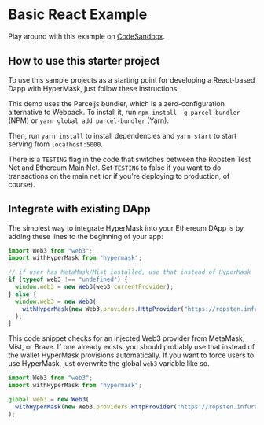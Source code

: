 # Basic React Example

Play around with this example on [CodeSandbox](https://codesandbox.io/s/450zxpzl4).

## How to use this starter project

To use this sample projects as a starting point for developing a React-based Dapp with HyperMask, just follow these instructions.

This demo uses the Parceljs bundler, which is a zero-configuration alternative to Webpack. To install it, run `npm install -g parcel-bundler` (NPM) or `yarn global add parcel-bundler` (Yarn).

Then, run `yarn install` to install dependencies and `yarn start` to start serving from `localhost:5000`.

There is a `TESTING` flag in the code that switches between the Ropsten Test Net and Ethereum Main Net. Set `TESTING` to false if you want to do transactions on the main net (or if you're deploying to production, of course).

## Integrate with existing DApp

The simplest way to integrate HyperMask into your Ethereum DApp is by adding these lines to the beginning of your app:

```javascript
import Web3 from "web3";
import withHyperMask from "hypermask";

// if user has MetaMask/Mist installed, use that instead of HyperMask
if (typeof web3 !== "undefined") {
  window.web3 = new Web3(web3.currentProvider);
} else {
  window.web3 = new Web3(
    withHyperMask(new Web3.providers.HttpProvider("https://ropsten.infura.io/"))
  );
}
```

This code snippet checks for an injected Web3 provider from MetaMask, Mist, or Brave. If one already exists, you should probably use that instead of the wallet HyperMask provisions automatically. If you want to force users to use HyperMask, just overwrite the global `web3` variable like so.

```javascript
import Web3 from "web3";
import withHyperMask from "hypermask";

global.web3 = new Web3(
  withHyperMask(new Web3.providers.HttpProvider("https://ropsten.infura.io/"))
);
```


